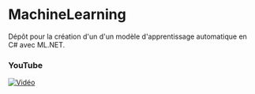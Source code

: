 # MachineLearning
 
Dépôt pour la création d'un d'un modèle d'apprentissage automatique en C# avec ML.NET.

### YouTube

[![Vidéo](https://i3.ytimg.com/vi/6IKpPaEx04Y/maxresdefault.jpg)](https://www.youtube.com/watch?v=6IKpPaEx04Y)
